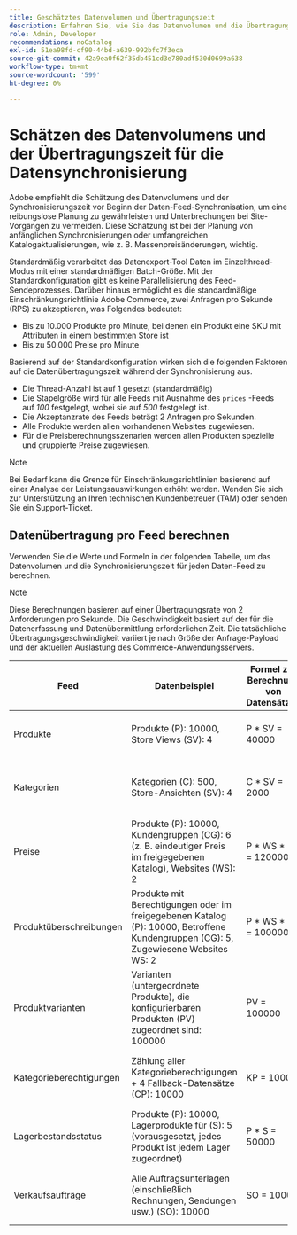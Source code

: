 ```yaml
---
title: Geschätztes Datenvolumen und Übertragungszeit
description: Erfahren Sie, wie Sie das Datenvolumen und die Übertragungszeit schätzen können, die für das [!DNL data export] Tool zur Synchronisierung von Feed-Daten zwischen Adobe Commerce und verbundenen Diensten erforderlich sind.
role: Admin, Developer
recommendations: noCatalog
exl-id: 51ea98fd-cf90-44bd-a639-992bfc7f3eca
source-git-commit: 42a9ea0f62f35db451cd3e780adf530d0699a638
workflow-type: tm+mt
source-wordcount: '599'
ht-degree: 0%

---
```


# Schätzen des Datenvolumens und der Übertragungszeit für die Datensynchronisierung

Adobe empfiehlt die Schätzung des Datenvolumens und der Synchronisierungszeit vor Beginn der Daten-Feed-Synchronisation, um eine reibungslose Planung zu gewährleisten und Unterbrechungen bei Site-Vorgängen zu vermeiden. Diese Schätzung ist bei der Planung von anfänglichen Synchronisierungen oder umfangreichen Katalogaktualisierungen, wie z. B. Massenpreisänderungen, wichtig.

Standardmäßig verarbeitet das Datenexport-Tool Daten im Einzelthread-Modus mit einer standardmäßigen Batch-Größe. Mit der Standardkonfiguration gibt es keine Parallelisierung des Feed-Sendeprozesses. Darüber hinaus ermöglicht es die standardmäßige Einschränkungsrichtlinie Adobe Commerce, zwei Anfragen pro Sekunde (RPS) zu akzeptieren, was Folgendes bedeutet:

- Bis zu 10.000 Produkte pro Minute, bei denen ein Produkt eine SKU mit Attributen in einem bestimmten Store ist
- Bis zu 50.000 Preise pro Minute

Basierend auf der Standardkonfiguration wirken sich die folgenden Faktoren auf die Datenübertragungszeit während der Synchronisierung aus.

- Die Thread-Anzahl ist auf 1 gesetzt (standardmäßig)
- Die Stapelgröße wird für alle Feeds mit Ausnahme des `prices` -Feeds auf _100_ festgelegt, wobei sie auf _500_ festgelegt ist.
- Die Akzeptanzrate des Feeds beträgt 2 Anfragen pro Sekunden.
- Alle Produkte werden allen vorhandenen Websites zugewiesen.
- Für die Preisberechnungsszenarien werden allen Produkten spezielle und gruppierte Preise zugewiesen.

>[!NOTE]
>
>Bei Bedarf kann die Grenze für Einschränkungsrichtlinien basierend auf einer Analyse der Leistungsauswirkungen erhöht werden. Wenden Sie sich zur Unterstützung an Ihren technischen Kundenbetreuer (TAM) oder senden Sie ein Support-Ticket.

## Datenübertragung pro Feed berechnen

Verwenden Sie die Werte und Formeln in der folgenden Tabelle, um das Datenvolumen und die Synchronisierungszeit für jeden Daten-Feed zu berechnen.

>[!NOTE]
>
>Diese Berechnungen basieren auf einer Übertragungsrate von 2 Anforderungen pro Sekunde. Die Geschwindigkeit basiert auf der für die Datenerfassung und Datenübermittlung erforderlichen Zeit. Die tatsächliche Übertragungsgeschwindigkeit variiert je nach Größe der Anfrage-Payload und der aktuellen Auslastung des Commerce-Anwendungsservers.

| Feed | Datenbeispiel | Formel zur Berechnung von Datensätzen | Prognostizierte Anforderungsanzahl | Vorhergesagte Synchronisierungszeit |
| --- | --- | --- | --- | --- |
| Produkte | Produkte (P): 10000, Store Views (SV): 4 | P * SV = 40000 | 40000 / Stapelgröße (100) = 400 Anforderungen | (400 Anforderungen * 0,5 Sekunden pro Anforderung) / 60 = 3,3 Minuten |
| Kategorien | Kategorien (C): 500, Store-Ansichten (SV): 4 | C * SV = 2000 | 2000 / Stapelgröße (100) = 20 Anforderungen | (20 Anforderungen * 0,5 Sekunden pro Anforderung) / 60 = 0,1 Minuten (4 Sekunden) |
| Preise | Produkte (P): 10000, Kundengruppen (CG): 6 (z. B. eindeutiger Preis im freigegebenen Katalog), Websites (WS): 2 | P \* WS * CG = 120000 | 120000 / Stapelgröße (500) = 240 Anfragen | (240 Anforderungen * 0,5 Sekunden pro Anforderung) / 60 = 2 Minuten |
| Produktüberschreibungen | Produkte mit Berechtigungen oder im freigegebenen Katalog (P): 10000, Betroffene Kundengruppen (CG): 5, Zugewiesene Websites WS: 2 | P \* WS * CG = 100000 | 100000 / Stapelgröße (100) = 1000 Anfragen | (1000 Anforderungen * 0,5 Sekunden pro Anforderung) / 60 = 8,3 Minuten |
| Produktvarianten | Varianten (untergeordnete Produkte), die konfigurierbaren Produkten (PV) zugeordnet sind: 100000 | PV = 100000 | 100000 / Stapelgröße (100) = 1000 Anfragen | (1000 Anforderungen * 0,5 Sekunden pro Anforderung) / 60 = 8,3 Minuten |
| Kategorieberechtigungen | Zählung aller Kategorieberechtigungen + 4 Fallback-Datensätze (CP): 10000 | KP = 10000 | 10000 / Stapelgröße (100) = 100 Anforderungen | (100 Anforderungen * 0,5 Sekunden pro Anforderung) / 60 = 0,8 Minuten (50 Sekunden) |
| Lagerbestandsstatus | Produkte (P): 10000, Lagerprodukte für (S): 5 (vorausgesetzt, jedes Produkt ist jedem Lager zugeordnet) | P * S = 50000 | 50000 / Stapelgröße (100) = 500 Anforderungen | (500 Anforderungen * 0,5 Sekunden pro Anforderung) / 60 = 4,2 Minuten |
| Verkaufsaufträge | Alle Auftragsunterlagen (einschließlich Rechnungen, Sendungen usw.) (SO): 10000 | SO = 10000 | 10000 / Stapelgröße (100) = 100 Anforderungen | (100 Anforderungen * 0,5 Sekunden pro Anforderung) / 60 = 0,8 Minuten (50 Sekunden) |
